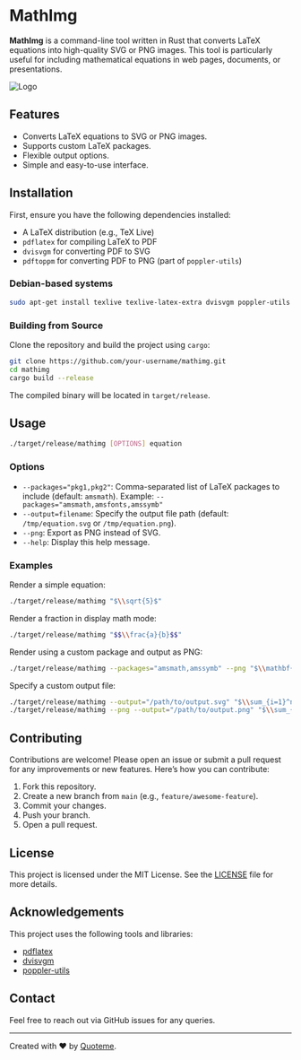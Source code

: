 # MathImg

**MathImg** is a command-line tool written in Rust that converts LaTeX equations into high-quality SVG or PNG images. This tool is particularly useful for including mathematical equations in web pages, documents, or presentations.

![Logo](https://i.imgur.com/JbvMteR.png)

## Features

- Converts LaTeX equations to SVG or PNG images.
- Supports custom LaTeX packages.
- Flexible output options.
- Simple and easy-to-use interface.

## Installation

First, ensure you have the following dependencies installed:

- A LaTeX distribution (e.g., TeX Live)
- `pdflatex` for compiling LaTeX to PDF
- `dvisvgm` for converting PDF to SVG
- `pdftoppm` for converting PDF to PNG (part of `poppler-utils`)

### Debian-based systems

```sh
sudo apt-get install texlive texlive-latex-extra dvisvgm poppler-utils
```

### Building from Source

Clone the repository and build the project using `cargo`:

```sh
git clone https://github.com/your-username/mathimg.git
cd mathimg
cargo build --release
```

The compiled binary will be located in `target/release`.

## Usage

```sh
./target/release/mathimg [OPTIONS] equation
```

### Options

- `--packages="pkg1,pkg2"`: Comma-separated list of LaTeX packages to include (default: `amsmath`).
  Example: `--packages="amsmath,amsfonts,amssymb"`
- `--output=filename`: Specify the output file path (default: `/tmp/equation.svg` or `/tmp/equation.png`).
- `--png`: Export as PNG instead of SVG.
- `--help`: Display this help message.

### Examples

Render a simple equation:

```sh
./target/release/mathimg "$\\sqrt{5}$"
```

Render a fraction in display math mode:

```sh
./target/release/mathimg "$$\\frac{a}{b}$$"
```

Render using a custom package and output as PNG:

```sh
./target/release/mathimg --packages="amsmath,amssymb" --png "$\\mathbf{E = mc^2}$"
```

Specify a custom output file:

```sh
./target/release/mathimg --output="/path/to/output.svg" "$\\sum_{i=1}^n i = \\frac{n(n+1)}{2}$"
./target/release/mathimg --png --output="/path/to/output.png" "$\\sum_{i=1}^n i = \\frac{n(n+1)}{2}$"
```

## Contributing

Contributions are welcome! Please open an issue or submit a pull request for any improvements or new features. Here’s how you can contribute:

1. Fork this repository.
2. Create a new branch from `main` (e.g., `feature/awesome-feature`).
3. Commit your changes.
4. Push your branch.
5. Open a pull request.

## License

This project is licensed under the MIT License. See the [LICENSE](LICENSE) file for more details.

## Acknowledgements

This project uses the following tools and libraries:

- [pdflatex](https://www.latex-project.org/get/)
- [dvisvgm](https://dvisvgm.de/)
- [poppler-utils](https://poppler.freedesktop.org/)

## Contact

Feel free to reach out via GitHub issues for any queries.

---

Created with :heart: by [Quoteme](https://github.com/quoteme).

